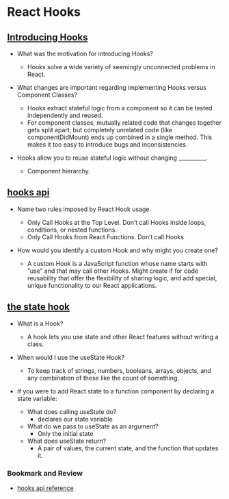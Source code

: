 # React Hooks

## [Introducing Hooks](https://reactjs.org/docs/hooks-intro.html#motivation)

- What was the motivation for introducing Hooks?
  - Hooks solve a wide variety of seemingly unconnected problems in React.

- What changes are important regarding implementing Hooks versus Component Classes?
  - Hooks extract stateful logic from a component so it can be tested independently and reused.
  - For component classes, mutually related code that changes together gets split apart, but completely unrelated code (like componentDidMount) ends up combined in a single method. This makes it too easy to introduce bugs and inconsistencies.

- Hooks allow you to reuse stateful logic without changing __________.
  - Component hierarchy.

## [hooks api](https://reactjs.org/docs/hooks-overview.html)

- Name two rules imposed by React Hook usage.
  - Only Call Hooks at the Top Level. Don’t call Hooks inside loops, conditions, or nested functions.
  - Only Call Hooks from React Functions. Don’t call Hooks

- How would you identify a custom Hook and why might you create one?
  - A custom Hook is a JavaScript function whose name starts with ”use” and that may call other Hooks. Might create if for code reusability that offer the flexibility of sharing logic, and add special, unique functionality to our React applications.

## [the state hook](https://reactjs.org/docs/hooks-state.html)

- What is a Hook?
  - A hook lets you use state and other React features without writing a class.

- When would I use the useState Hook?
  - To keep track of strings, numbers, booleans, arrays, objects, and any combination of these like the count of something.

- If you were to add React state to a function component by declaring a state variable:
  - What does calling useState do?
    - declares our state variable
  - What do we pass to useState as an argument?
    - Only the initial state
  - What does useState return?
    - A pair of values, the current state, and the function that updates it.

### Bookmark and Review

- [hooks api reference](https://reactjs.org/docs/hooks-reference.html)
